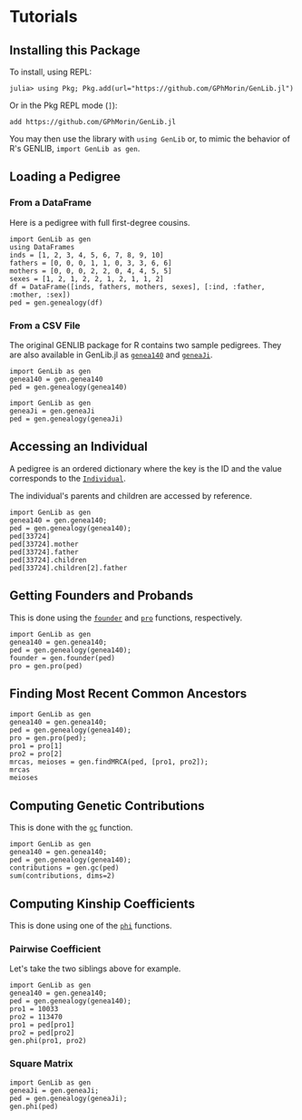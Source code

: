 # Tutorials

## Installing this Package

To install, using REPL:

```julia-repl
julia> using Pkg; Pkg.add(url="https://github.com/GPhMorin/GenLib.jl")
```

Or in the Pkg REPL mode (`]`):

```pkg
add https://github.com/GPhMorin/GenLib.jl
```

You may then use the library with `using GenLib` or, to mimic
the behavior of R's GENLIB, `import GenLib as gen`.

## Loading a Pedigree

### From a DataFrame

Here is a pedigree with full first-degree cousins.

```@example
import GenLib as gen
using DataFrames
inds = [1, 2, 3, 4, 5, 6, 7, 8, 9, 10]
fathers = [0, 0, 0, 1, 1, 0, 3, 3, 6, 6]
mothers = [0, 0, 0, 2, 2, 0, 4, 4, 5, 5]
sexes = [1, 2, 1, 2, 2, 1, 2, 1, 1, 2]
df = DataFrame([inds, fathers, mothers, sexes], [:ind, :father, :mother, :sex])
ped = gen.genealogy(df)
```

### From a CSV File

The original GENLIB package for R contains two sample pedigrees.
They are also available in GenLib.jl as [`genea140`](@ref) and [`geneaJi`](@ref).

```@example
import GenLib as gen
genea140 = gen.genea140
ped = gen.genealogy(genea140)
```

```@example
import GenLib as gen
geneaJi = gen.geneaJi
ped = gen.genealogy(geneaJi)
```

## Accessing an Individual

A pedigree is an ordered dictionary where the key is the ID
and the value corresponds to the [`Individual`](@ref).

The individual's parents and children are accessed by reference.

```@repl
import GenLib as gen
genea140 = gen.genea140;
ped = gen.genealogy(genea140);
ped[33724]
ped[33724].mother
ped[33724].father
ped[33724].children
ped[33724].children[2].father
```

## Getting Founders and Probands

This is done using the [`founder`](@ref) and [`pro`](@ref) functions, respectively.

```@repl
import GenLib as gen
genea140 = gen.genea140;
ped = gen.genealogy(genea140);
founder = gen.founder(ped)
pro = gen.pro(ped)
```

## Finding Most Recent Common Ancestors

```@repl
import GenLib as gen
genea140 = gen.genea140;
ped = gen.genealogy(genea140);
pro = gen.pro(ped);
pro1 = pro[1]
pro2 = pro[2]
mrcas, meioses = gen.findMRCA(ped, [pro1, pro2]);
mrcas
meioses
```

## Computing Genetic Contributions

This is done with the [`gc`](@ref) function.

```@repl
import GenLib as gen
genea140 = gen.genea140;
ped = gen.genealogy(genea140);
contributions = gen.gc(ped)
sum(contributions, dims=2)
```

## Computing Kinship Coefficients

This is done using one of the [`phi`](@ref) functions.

### Pairwise Coefficient

Let's take the two siblings above for example.

```@example
import GenLib as gen
genea140 = gen.genea140;
ped = gen.genealogy(genea140);
pro1 = 10033
pro2 = 113470
pro1 = ped[pro1]
pro2 = ped[pro2]
gen.phi(pro1, pro2)
```

### Square Matrix

```@example
import GenLib as gen
geneaJi = gen.geneaJi;
ped = gen.genealogy(geneaJi);
gen.phi(ped)
```
